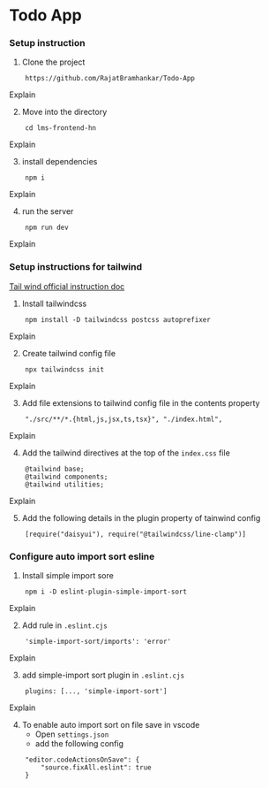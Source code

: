 # **Todo App**

### Setup instruction

1. Clone the project

```
    https://github.com/RajatBramhankar/Todo-App
```

Explain

2. Move into the directory

```
    cd lms-frontend-hn
```

Explain

3. install dependencies

```
    npm i
```

Explain

4. run the server

```
    npm run dev
```

Explain

### Setup instructions for tailwind

[Tail wind official instruction doc](https://tailwindcss.com/docs/installation)

1. Install tailwindcss

```
    npm install -D tailwindcss postcss autoprefixer
```

Explain

2. Create tailwind config file

```
    npx tailwindcss init
```

Explain

3. Add file extensions to tailwind config file in the contents property

```
    "./src/**/*.{html,js,jsx,ts,tsx}", "./index.html",

```

Explain

4. Add the tailwind directives at the top of the `index.css` file

```
    @tailwind base;
    @tailwind components;
    @tailwind utilities;
```

Explain

5. Add the following details in the plugin property of tainwind config

```
    [require("daisyui"), require("@tailwindcss/line-clamp")]
```


### Configure auto import sort esline

1. Install simple import sore

```
    npm i -D eslint-plugin-simple-import-sort
```

Explain

2. Add rule in `.eslint.cjs`

```
    'simple-import-sort/imports': 'error'
```

Explain

3. add simple-import sort plugin in `.eslint.cjs`

```
    plugins: [..., 'simple-import-sort']
```

Explain

4. To enable auto import sort on file save in vscode
   * Open `settings.json`
   * add the following config

```
    "editor.codeActionsOnSave": {
        "source.fixAll.eslint": true
    }
```
